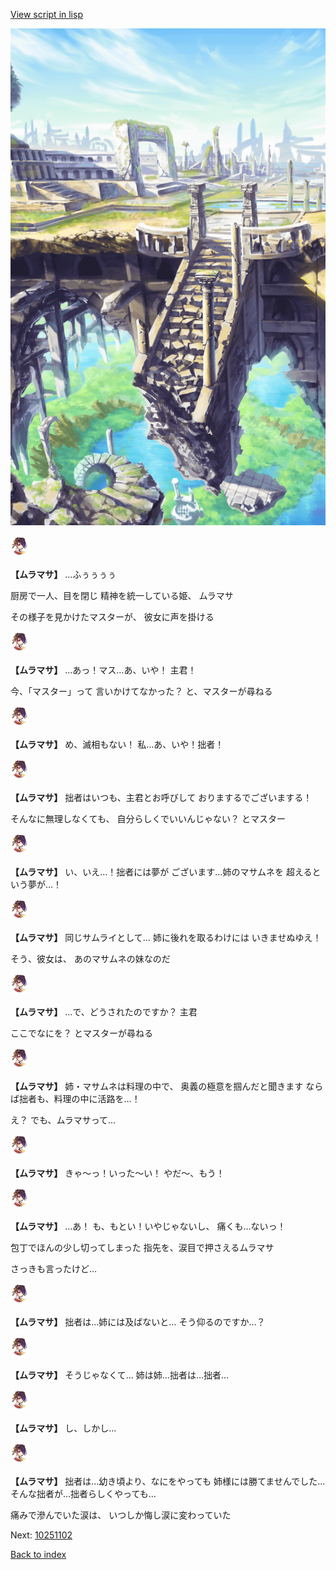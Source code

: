 [View script in lisp](../scripts/10251101.txt)

![antiquity.png](../images/backgrounds/antiquity.png)

<img src="../images/units/102511.png" alt="102511.png" height="34"/>

**【ムラマサ】**
…ふぅぅぅぅ

厨房で一人、目を閉じ
精神を統一している姫、
ムラマサ

その様子を見かけたマスターが、
彼女に声を掛ける

<img src="../images/units/102511.png" alt="102511.png" height="34"/>

**【ムラマサ】**
…あっ！マス…あ、いや！
主君！

今、「マスター」って
言いかけてなかった？
と、マスターが尋ねる

<img src="../images/units/102511.png" alt="102511.png" height="34"/>

**【ムラマサ】**
め、滅相もない！
私…あ、いや！拙者！

<img src="../images/units/102511.png" alt="102511.png" height="34"/>

**【ムラマサ】**
拙者はいつも、主君とお呼びして
おりまするでございまする！

そんなに無理しなくても、
自分らしくでいいんじゃない？
とマスター

<img src="../images/units/102511.png" alt="102511.png" height="34"/>

**【ムラマサ】**
い、いえ…！拙者には夢が
ございます…姉のマサムネを
超えるという夢が…！

<img src="../images/units/102511.png" alt="102511.png" height="34"/>

**【ムラマサ】**
同じサムライとして…
姉に後れを取るわけには
いきませぬゆえ！

そう、彼女は、
あのマサムネの妹なのだ

<img src="../images/units/102511.png" alt="102511.png" height="34"/>

**【ムラマサ】**
…で、どうされたのですか？
主君

ここでなにを？
とマスターが尋ねる

<img src="../images/units/102511.png" alt="102511.png" height="34"/>

**【ムラマサ】**
姉・マサムネは料理の中で、
奥義の極意を掴んだと聞きます
ならば拙者も、料理の中に活路を…！

え？
でも、ムラマサって…

<img src="../images/units/102511.png" alt="102511.png" height="34"/>

**【ムラマサ】**
きゃ～っ！いった～い！
やだ～、もう！

<img src="../images/units/102511.png" alt="102511.png" height="34"/>

**【ムラマサ】**
…あ！
も、もとい！いやじゃないし、
痛くも…ないっ！

包丁でほんの少し切ってしまった
指先を、涙目で押さえるムラマサ

さっきも言ったけど…

<img src="../images/units/102511.png" alt="102511.png" height="34"/>

**【ムラマサ】**
拙者は…姉には及ばないと…
そう仰るのですか…？

<img src="../images/units/102511.png" alt="102511.png" height="34"/>

**【ムラマサ】**
そうじゃなくて…
姉は姉…拙者は…拙者…

<img src="../images/units/102511.png" alt="102511.png" height="34"/>

**【ムラマサ】**
し、しかし…

<img src="../images/units/102511.png" alt="102511.png" height="34"/>

**【ムラマサ】**
拙者は…幼き頃より、なにをやっても
姉様には勝てませんでした…
そんな拙者が…拙者らしくやっても…

痛みで滲んでいた涙は、
いつしか悔し涙に変わっていた

Next: [10251102](10251102.md)

[Back to index](index.md)
